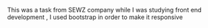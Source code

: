 This was a task from SEWZ company while I was studying front end development , I used bootstrap in order to make it responsive
